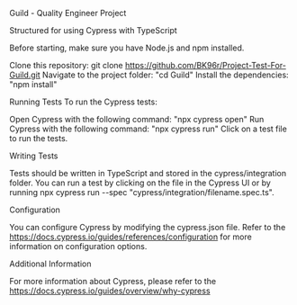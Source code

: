 Guild - Quality Engineer Project

Structured for using Cypress with TypeScript

Before starting, make sure you have Node.js and npm installed.

 Clone this repository: git clone https://github.com/BK96r/Project-Test-For-Guild.git
 Navigate to the project folder: "cd Guild"
 Install the dependencies: "npm install"

Running Tests
To run the Cypress tests:

 Open Cypress with the following command: "npx cypress open"
 Run Cypress with the following command: "npx cypress run"
 Click on a test file to run the tests.

Writing Tests

Tests should be written in TypeScript and stored in the cypress/integration folder. You can run a test by clicking
on the file in the Cypress UI or by running npx cypress run --spec "cypress/integration/filename.spec.ts".

Configuration

You can configure Cypress by modifying the cypress.json file. 
Refer to the https://docs.cypress.io/guides/references/configuration for more information on configuration options.

Additional Information

For more information about Cypress, please refer to the https://docs.cypress.io/guides/overview/why-cypress